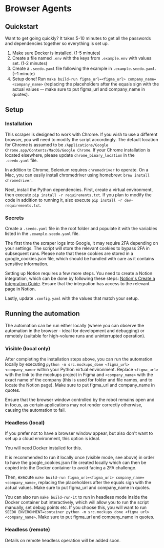 # Browser Agents

## Quickstart

Want to get going quickly? It takes 5-10 minutes to get all the passwords and dependencies together so everything is set up.

1. Make sure Docker is installed. (1-5 minutes)
2. Create a file named `.env` with the keys from `.example.env` with values set. (1-2 minutes)
3. Create a `.seedo.yaml` file following the example in `.example.seedo.yaml`. (~1 minute)
4. Setup done! Run `make build-run figma_url=<figma_url> company_name=<company_name>` (replacing the placeholders after the equals sign with the actual values -- make sure to put figma_url and company_name in quotes).

## Setup

### Installation

This scraper is designed to work with Chrome. If you wish to use a different browser, you will need to modify the script accordingly. The default location for Chrome is assumed to be `/Applications/Google Chrome.app/Contents/MacOS/Google Chrome`. If your Chrome installation is located elsewhere, please update `chrome_binary_location` in the `.seedo.yaml` file.

In addition to Chrome, Selenium requires `chromedriver` to operate. On a Mac, you can easily install chromedriver using homebrew: `brew install chromedriver`.

Next, install the Python dependencies. First, create a virtual environment, then execute `pip install -r requirements.txt`. If you plan to modify the code in addition to running it, also execute `pip install -r dev-requirements.txt`.

### Secrets

Create a `.seedo.yaml` file in the root folder and populate it with the variables listed in the `.example.seedo.yaml` file.

The first time the scraper logs into Google, it may require 2FA depending on your settings. The script will store the relevant cookies to bypass 2FA in subsequent runs. Please note that these cookies are stored in a google_cookies.json file, which should be handled with care as it contains sensitive information.

Setting up Notion requires a few more steps. You need to create a Notion integration, which can be done by following these steps: [Notion's Create a Integration Guide](https://developers.notion.com/docs/create-a-notion-integration). Ensure that the integration has access to the relevant page in Notion.

Lastly, update `.config.yaml` with the values that match your setup.

## Running the automation

The automation can be run either locally (where you can observe the automation in the browser - ideal for development and debugging) or remotely (suitable for high-volume runs and uninterrupted operation).

### Visible (local only)

After completing the installation steps above, you can run the automation locally by executing `python -m src.mockups_done <figma_url> <company_name>` within your Python virtual environment. Replace `<figma_url>` with the link to the mockups project in Figma and `<company_name>` with the exact name of the company (this is used for folder and file names, and to locate the Notion page). Make sure to put figma_url and company_name in quotes.

Ensure that the browser window controlled by the robot remains open and in focus, as certain applications may not render correctly otherwise, causing the automation to fail.

### Headless (local)

If you prefer not to have a browser window appear, but also don't want to set up a cloud environment, this option is ideal.

You will need Docker installed for this.

It is recommended to run it locally once (visible mode, see above) in order to have the google_cookies.json file created locally which can then be copied into the Docker container to avoid facing a 2FA challenge.

Then, execute `make build-run figma_url=<figma_url> company_name=<company_name>`, replacing the placeholders after the equals sign with the actual values. Make sure to put figma_url and company_name in quotes.

You can also run `make build-run-it` to run in headless mode inside the Docker container but interactively, which will allow you to run the script manually, set debug points etc. If you choose this, you will want to run `SEEDO_ENVIRONMENT=container python -m src.mockups_done <figma_url> <company_name>`. Make sure to put figma_url and company_name in quotes.

### Headless (remote)

Details on remote headless operation will be added soon.
